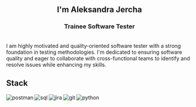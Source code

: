 <h2 align="center"> I'm Aleksandra Jercha </h2>
<h3 align="center"> Trainee Software Tester </h3>

<br>I am highly motivated and quality-oriented software tester with a strong foundation in testing methodologies. I'm dedicated to ensuring software quality and eager to collaborate with cross-functional teams to identify and resolve issues while enhancing my skills.</br>


## Stack 
<img align="left" alt="postman" src="https://img.shields.io/badge/Postman-FF6C37?style=for-the-badge&logo=postman&logoColor=white"/><img align="left" alt="sql" src="https://img.shields.io/badge/MySQL-005C84?style=for-the-badge&logo=mysql&logoColor=white)" /><img align="left" alt="jira" src="https://img.shields.io/badge/Jira-0052CC?style=for-the-badge&logo=Jira&logoColor=white" /><img align="left" alt="git" src="https://img.shields.io/badge/GIT-E44C30?style=for-the-badge&logo=git&logoColor=white" /><img align="left" alt="python" src="https://img.shields.io/badge/python-3670A0?style=for-the-badge&logo=python&logoColor=ffdd54" />

<!--<img align="left" alt="spring" src="https://img.shields.io/badge/spring%20-%236DB33F.svg?&style=for-the-badge&logo=spring&logoColor=white" /><br>
<br>
<!--
**olajercha/olajercha** is a ✨ _special_ ✨ repository because its `README.md` (this file) appears on your GitHub profile.

Here are some ideas to get you started:

- 🔭 I’m currently working on ...
- 🌱 I’m currently learning ...
- 👯 I’m looking to collaborate on ...
- 🤔 I’m looking for help with ...
- 💬 Ask me about ...
- 📫 How to reach me: ...
- 😄 Pronouns: ...
- ⚡ Fun fact: ...
-->
